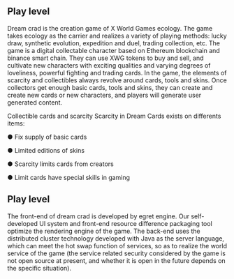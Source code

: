 <h2>Play level</h2>

  Dream crad is the creation game of X World Games ecology. The game takes ecology as the carrier and realizes a variety of playing methods: lucky draw, synthetic evolution,
  expedition and duel, trading collection, etc. The game is a digital collectable character based on Ethereum blockchain and binance smart chain. 
  They can use XWG tokens to buy and sell, and cultivate new characters with exciting qualities and varying degrees of loveliness, powerful fighting and trading cards.
  In the game, the elements of scarcity and collectibles always revolve around cards, tools and skins. Once collectors get enough basic cards, tools and skins, 
  they can create and create new cards or new characters, and players will generate user generated content.
  
Collectible cards and scarcity
Scarcity in Dream Cards exists on differents items:

  ● Fix supply of basic cards

  ● Limited editions of skins

  ● Scarcity limits cards from creators

  ● Limit cards have special skills in gaming

<h2>Play level</h2>

  The front-end of dream crad is developed by egret engine. Our self-developed UI system and front-end resource difference packaging tool optimize the rendering engine of the game. 
  The back-end uses the distributed cluster technology developed with Java as the server language, which can meet the hot swap function of services, so as to realize the world service of the game (the service related security considered by the game is not open source at present, and whether it is open in the future depends on the specific situation).
